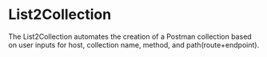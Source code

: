 # List2Collection
The List2Collection automates the creation of a Postman collection based on user inputs for host, collection name, method, and path(route+endpoint).
